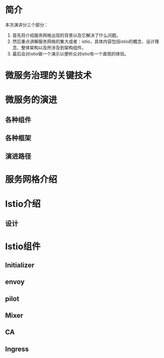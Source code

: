 # 简介
本次演讲分三个部分：

1. 首先将介绍服务网格出现的背景以及它解决了什么问题。
2. 然后重点讲解服务网格的集大成者：istio，具体内容包括istio的概念、设计理念、整体架构以及所涉及到架构组件。
3. 最后会对istio做一个演示以便听众对istio有一个直观的体验。

# 微服务治理的关键技术


# 微服务的演进
## 各种组件
## 各种框架
## 演进路径

# 服务网格介绍

# Istio介绍
## 设计

# Istio组件
## Initializer
## envoy
## pilot
## Mixer
## CA
## Ingress
